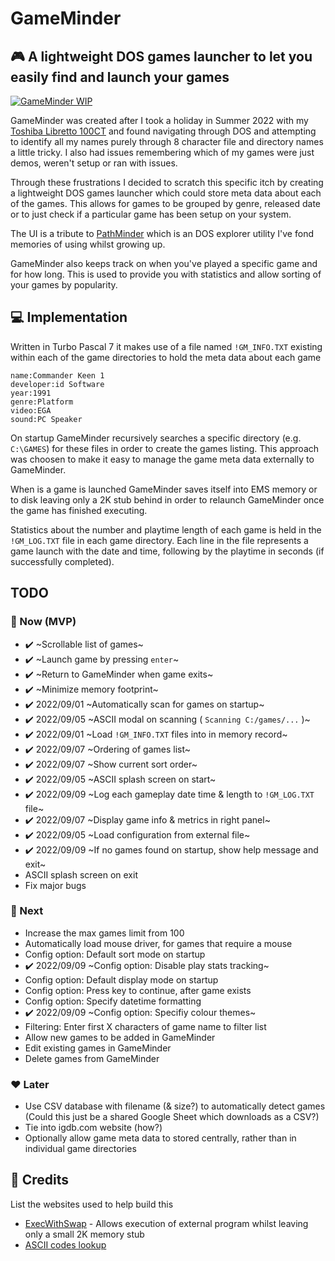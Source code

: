 # GameMinder
## :video_game: A lightweight DOS games launcher to let you easily find and launch your games

[![GameMinder WIP](https://img.youtube.com/vi/tkKVguKeelc/0.jpg)](https://www.youtube.com/watch?v=tkKVguKeelc)

GameMinder was created after I took a holiday in Summer 2022 with my [Toshiba Libretto 100CT](https://www.strifestreams.com/search/libretto) and found navigating through DOS and attempting to identify all my names purely through 8 character file and directory names a little tricky. I also had issues remembering which of my games were just demos, weren't setup or ran with issues.

Through these frustrations I decided to scratch this specific itch by creating a lightweight DOS games launcher which could store meta data about each of the games. This allows for games to be grouped by genre, released date or to just check if a particular game has been setup on your system.

The UI is a tribute to [PathMinder](https://en.wikipedia.org/wiki/PathMinder) which is an DOS explorer utility I've fond memories of using whilst growing up.

GameMinder also keeps track on when you've played a specific game and for how long. This is used to provide you with statistics and allow sorting of your games by popularity.

## :computer: Implementation
Written in Turbo Pascal 7 it makes use of a file named `!GM_INFO.TXT` existing within each of the game directories to hold the meta data about each game

```
name:Commander Keen 1
developer:id Software
year:1991
genre:Platform
video:EGA
sound:PC Speaker
```

On startup GameMinder recursively searches a specific directory (e.g. `C:\GAMES`) for these files in order to create the games listing. This approach was choosen to make it easy to manage the game meta data externally to GameMinder.

When is a game is launched GameMinder saves itself into EMS memory or to disk leaving only a 2K stub behind in order to relaunch GameMinder once the game has finished executing.

Statistics about the number and playtime length of each game is held in the `!GM_LOG.TXT` file in each game directory. Each line in the file represents a game launch with the date and time, following by the playtime in seconds (if successfully completed).

## TODO 
### :green_heart: Now (MVP)
* ✔️ ~Scrollable list of games~ 
* ✔️ ~Launch game by pressing `enter`~
* ✔️ ~Return to GameMinder when game exits~
* ✔️ ~Minimize memory footprint~ 
* ✔️ 2022/09/01 ~Automatically scan for games on startup~ 
* ✔️ 2022/09/05 ~ASCII modal on scanning ( `Scanning C:/games/...` )~
* ✔️ 2022/09/01 ~Load `!GM_INFO.TXT` files into in memory record~
* ✔️ 2022/09/07 ~Ordering of games list~
* ✔️ 2022/09/07 ~Show current sort order~
* ✔️ 2022/09/05 ~ASCII splash screen on start~
* ✔️ 2022/09/09 ~Log each gameplay date time & length to `!GM_LOG.TXT` file~
* ✔️ 2022/09/07 ~Display game info & metrics in right panel~
* ✔️ 2022/09/05 ~Load configuration from external file~
* ✔️ 2022/09/09 ~If no games found on startup, show help message and exit~
* ASCII splash screen on exit
* Fix major bugs

### :blue_heart: Next
* Increase the max games limit from 100
* Automatically load mouse driver, for games that require a mouse
* Config option: Default sort mode on startup
* ✔️ 2022/09/09 ~Config option: Disable play stats tracking~
* Config option: Default display mode on startup
* Config option: Press key to continue, after game exists
* Config option: Specify datetime formatting
* ✔️ 2022/09/09 ~Config option: Specifiy colour themes~
* Filtering: Enter first X characters of game name to filter list
* Allow new games to be added in GameMinder
* Edit existing games in GameMinder
* Delete games from GameMinder

### :heart: Later
* Use CSV database with filename (& size?) to automatically detect games (Could this just be a shared Google Sheet which downloads as a CSV?)
* Tie into igdb.com website (how?)
* Optionally allow game meta data to stored centrally, rather than in individual game directories

## :clap: Credits
List the websites used to help build this
* [ExecWithSwap](https://www.pcorner.com/list/PASCAL/EXECSW13.ZIP/INFO/) - Allows execution of external program whilst leaving only a small 2K memory stub
* [ASCII codes lookup](https://www.ascii-codes.com/)
